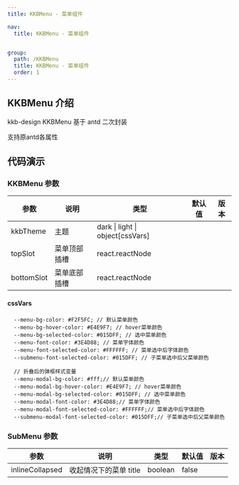 ```yaml
---
title: KKBMenu - 菜单组件

nav:
  title: KKBMenu - 菜单组件


group:
  path: /KKBMenu
  title: KKBMenu - 菜单组件
  order: 1
---
```


## KKBMenu 介绍
<p>kkb-design KKBMenu 基于 antd 二次封装</p>
<p>支持原antd各属性</p>

## 代码演示

<code src='./demo/index' title='案例' desc='综合使用'></code>


### KKBMenu 参数

| 参数       | 说明         | 类型            | 默认值 | 版本 |
| ---------- | ------------ | --------------- | ------ | ---- |
| kkbTheme    | 主题 | dark \| light \| object[cssVars]      |        |      |
| topSlot    | 菜单顶部插槽 | react.reactNode |        |      |
| bottomSlot | 菜单底部插槽 | react.reactNode |        |      |

#### cssVars
```
  --menu-bg-color: #F2F5FC; // 默认菜单颜色
  --menu-bg-hover-color: #E4E9F7; // hover菜单颜色
  --menu-bg-selected-color: #015DFF; // 选中菜单颜色
  --menu-font-color: #3E4D88; // 菜单字体颜色
  --menu-font-selected-color: #FFFFFF; // 菜单选中后字体颜色
  --submenu-font-selected-color: #015DFF; // 子菜单选中后父菜单颜色

  // 折叠后的弹框样式变量
  --menu-modal-bg-color: #fff;// 默认菜单颜色
  --menu-modal-bg-hover-color: #E4E9F7; // hover菜单颜色
  --menu-modal-bg-selected-color: #015DFF; // 选中菜单颜色
  --menu-modal-font-color: #3E4D88;// 菜单字体颜色
  --menu-modal-font-selected-color: #FFFFFF;// 菜单选中后字体颜色
  --submenu-modal-font-selected-color: #015DFF;// 子菜单选中后父菜单颜色
```

### SubMenu 参数

| 参数            | 说明                   | 类型    | 默认值 | 版本 |
| --------------- | ---------------------- | ------- | ------ | ---- |
| inlineCollapsed | 收起情况下的菜单 title | boolean | false  |      |
